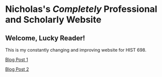 # Nicholas's *Completely* Professional and Scholarly Website

## Welcome, Lucky Reader!

This is my constantly changing and improving website for HIST 698.

[Blog Post 1](http://nrholterman.github.io/blogpost1)

[Blog Post 2](http://nrholterman.github.io/blogpost2)
